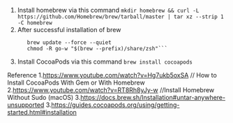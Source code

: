 1. Install homebrew via this command 
    ```mkdir homebrew && curl -L https://github.com/Homebrew/brew/tarball/master | tar xz --strip 1 -C homebrew```
2. After successful installation of brew 
    ``` eval "$(homebrew/bin/brew shellenv)"
       brew update --force --quiet
       chmod -R go-w "$(brew --prefix)/share/zsh"```
3. Install CocoaPods via this command 
    ```brew install cocoapods```

Reference
1.https://www.youtube.com/watch?v=Hg7ukb5oxSA // How to Install CocoaPods With Gem or With Homebrew
2.https://www.youtube.com/watch?v=RT8Rh8yJy-w //Install Homebrew Without Sudo (macOS)
3.https://docs.brew.sh/Installation#untar-anywhere-unsupported
3.https://guides.cocoapods.org/using/getting-started.html#installation
